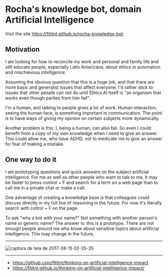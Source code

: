 # Rocha's knowledge bot, domain Artificial Intelligence

Visit the site <https://fititnt.github.io/rocha-knowledge-bot>.

## Motivation

I am looking for how to reconcile my work and personal and family life and still educate people, especially Latin Americans, about ethics in automation and mischievous intelligence.

Assuming the obvious question that this is a huge job, and that there are more basic and generalist issues that affect everyone, I'd rather stick to issues that other people can not do until Ethics.AI itself is "an organism that works even though parties from him fail".

I'm a human, and talking to people gives a lot of work. Human interaction, seeing the human face, is something important in communication. The point is to have ways of giving my opinion on certain subjects more dynamically.

Another problem is this: I, being a human, can also fail. So even I could benefit from a copy of my own knowledge when I need to give an answer. This could allow me, who have ADHD, not to medicate me to give an answer for fear of making a mistake.

## One way to do it

I am prototyping questions and quick answers on the subject artificial intelligence. For me as well as other people who want to talk to me, it may be faster to press control + F and search for a term on a web page than to call me in a private chat or make a call.

One advantage of creating a knowledge base is that colleagues could discuss directly in my full line of reasoning in the future. For now it's literally search with coltrol + F on the page.

To ask "why a bot with your name?" Not something with another person's name or generic name? The answer is: this is a prototype. There are not enough people around me who know about sensitive topics about artificial intelligence. This may change in the future.


---


![captura de tela de 2017-08-15 02-35-35](https://user-images.githubusercontent.com/812299/29303331-7007fcbe-8162-11e7-925a-9d9654b67f6a.png)

----

- https://github.com/fititnt/thinking-on-artificial-intelligence-impact
- https://fititnt.github.io/thinking-on-artificial-intelligence-impact/
